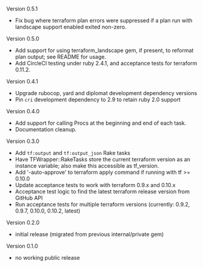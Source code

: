 Version 0.5.1

  - Fix bug where terraform plan errors were suppressed if a plan run with landscape support enabled exited non-zero.

Version 0.5.0

  - Add support for using terraform_landscape gem, if present, to reformat plan output; see README for usage.
  - Add CircleCI testing under ruby 2.4.1, and acceptance tests for terraform 0.11.2.

Version 0.4.1

  - Upgrade rubocop, yard and diplomat development dependency versions
  - Pin `cri` development dependency to 2.9 to retain ruby 2.0 support

Version 0.4.0

  - Add support for calling Procs at the beginning and end of each task.
  - Documentation cleanup.

Version 0.3.0

  - Add `tf:output` and `tf:output_json` Rake tasks
  - Have TFWrapper::RakeTasks store the current terraform version as an instance variable;
    also make this accessible as tf_version.
  - Add '-auto-approve' to terraform apply command if running with tf >= 0.10.0
  - Update acceptance tests to work with terraform 0.9.x and 0.10.x
  - Acceptance test logic to find the latest terraform release version from GitHub API
  - Run acceptance tests for multiple terraform versions (currently: 0.9.2, 0.9.7, 0.10.0, 0.10.2, latest)

Version 0.2.0

  - initial release (migrated from previous internal/private gem)

Version 0.1.0

  - no working public release
